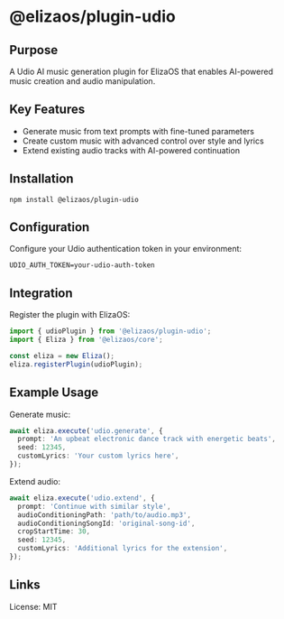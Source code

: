 # @elizaos/plugin-udio

## Purpose
A Udio AI music generation plugin for ElizaOS that enables AI-powered music creation and audio manipulation.

## Key Features
- Generate music from text prompts with fine-tuned parameters
- Create custom music with advanced control over style and lyrics
- Extend existing audio tracks with AI-powered continuation

## Installation
```
npm install @elizaos/plugin-udio
```

## Configuration
Configure your Udio authentication token in your environment:
```
UDIO_AUTH_TOKEN=your-udio-auth-token
```

## Integration
Register the plugin with ElizaOS:
```typescript
import { udioPlugin } from '@elizaos/plugin-udio';
import { Eliza } from '@elizaos/core';

const eliza = new Eliza();
eliza.registerPlugin(udioPlugin);
```

## Example Usage
Generate music:
```typescript
await eliza.execute('udio.generate', {
  prompt: 'An upbeat electronic dance track with energetic beats',
  seed: 12345,
  customLyrics: 'Your custom lyrics here',
});
```

Extend audio:
```typescript
await eliza.execute('udio.extend', {
  prompt: 'Continue with similar style',
  audioConditioningPath: 'path/to/audio.mp3',
  audioConditioningSongId: 'original-song-id',
  cropStartTime: 30,
  seed: 12345,
  customLyrics: 'Additional lyrics for the extension',
});
```

## Links
License: MIT
